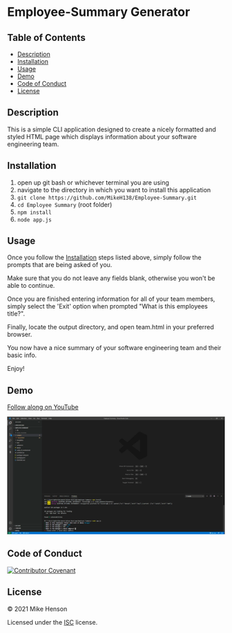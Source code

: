 # Employee-Summary Generator

## Table of Contents

* [Description](https://github.com/MikeH138/Employee-Summary#description)
* [Installation](https://github.com/MikeH138/Employee-Summary#installation)
* [Usage](https://github.com/MikeH138/Employee-Summary#usage)
* [Demo](https://github.com/MikeH138/Employee-Summary#demo)
* [Code of Conduct](https://github.com/MikeH138/Employee-Summary#code-of-conduct)
* [License](https://github.com/MikeH138/Employee-Summary#license)

## Description

This is a simple CLI application designed to create a nicely formatted and styled HTML page which displays information about your software engineering team.

## Installation

1. open up git bash or whichever terminal you are using
2. navigate to the directory in which you want to install this application
3. `git clone https://github.com/MikeH138/Employee-Summary.git`
4. `cd Employee Summary` (root folder)
5. `npm install`
6. `node app.js`

## Usage

Once you follow the [Installation](https://github.com/MikeH138/Employee-Summary#installation) steps listed above, simply follow the prompts that are being asked of you. 

Make sure that you do not leave any fields blank, otherwise you won't be able to continue. 

Once you are finished entering information for all of your team members, simply select the 'Exit' option when prompted "What is this employees title?".

Finally, locate the output directory, and open team.html in your preferred browser.

You now have a nice summary of your software engineering team and their basic info.

Enjoy!

## Demo

[Follow along on YouTube](https://www.youtube.com/watch?v=fJNZ89Xo_Nk)

![Preview of the demo video](assets\img\preview.png)

## Code of Conduct

[![Contributor Covenant](https://img.shields.io/badge/Contributor%20Covenant-v2.0%20adopted-ff69b4.svg)](code_of_conduct.md)  

## License

&copy; 2021 Mike Henson  

Licensed under the [ISC](LICENSE.txt) license.
